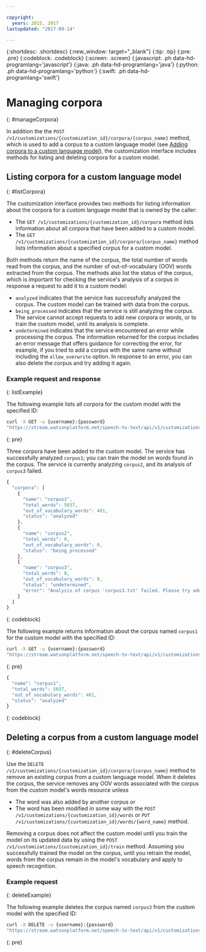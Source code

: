 ```yaml
---

copyright:
  years: 2015, 2017
lastupdated: "2017-09-14"

---
```


{:shortdesc: .shortdesc}
{:new_window: target="_blank"}
{:tip: .tip}
{:pre: .pre}
{:codeblock: .codeblock}
{:screen: .screen}
{:javascript: .ph data-hd-programlang='javascript'}
{:java: .ph data-hd-programlang='java'}
{:python: .ph data-hd-programlang='python'}
{:swift: .ph data-hd-programlang='swift'}

# Managing corpora
{: #manageCorpora}

In addition the the `POST /v1/customizations/{customization_id}/corpora/{corpus_name}` method, which is used to add a corpus to a custom language model (see [Adding corpora to a custom language model](/docs/services/speech-to-text/custom.html#addCorpora)), the customization interface includes methods for listing and deleting corpora for a custom model.

## Listing corpora for a custom language model
{: #listCorpora}

The customization interface provides two methods for listing information about the corpora for a custom language model that is owned by the caller:

-   The `GET /v1/customizations/{customization_id}/corpora` method lists information about all corpora that have been added to a custom model.
-   The `GET /v1/customizations/{customization_id}/corpora/{corpus_name}` method lists information about a specified corpus for a custom model.

Both methods return the name of the corpus, the total number of words read from the corpus, and the number of out-of-vocabulary (OOV) words extracted from the corpus. The methods also list the status of the corpus, which is important for checking the service's analysis of a corpus in response a request to add it to a custom model:

-   `analyzed` indicates that the service has successfully analyzed the corpus. The custom model can be trained with data from the corpus.
-   `being_processed` indicates that the service is still analyzing the corpus. The service cannot accept requests to add new corpora or words, or to train the custom model, until its analysis is complete.
-   `undetermined` indicates that the service encountered an error while processing the corpus. The information returned for the corpus includes an error message that offers guidance for correcting the error, for example, if you tried to add a corpus with the same name without including the `allow_overwrite` option. In response to an error, you can also delete the corpus and try adding it again.

### Example request and response
{: listExample}

The following example lists all corpora for the custom model with the specified ID:

```bash
curl -X GET -u {username}:{password}
"https://stream.watsonplatform.net/speech-to-text/api/v1/customizations/{customization_id}/corpora"
```
{: pre}

Three corpora have been added to the custom model. The service has successfully analyzed `corpus1`; you can train the model on words found in the corpus. The service is currently analyzing `corpus2`, and its analysis of `corpus3` failed.

```javascript
{
  "corpora": [
    {
      "name": "corpus1",
      "total_words": 5037,
      "out_of_vocabulary_words": 401,
      "status": "analyzed"
    },
    {
      "name": "corpus2",
      "total_words": 0,
      "out_of_vocabulary_words": 0,
      "status": "being_processed"
    },
    {
      "name": "corpus3",
      "total_words": 0,
      "out_of_vocabulary_words": 0,
      "status": "undetermined",
      "error": "Analysis of corpus 'corpus3.txt' failed. Please try adding the corpus again by setting the 'allow_overwrite' flag to 'true'."
    }
  ]
}
```
{: codeblock}

The following example returns information about the corpus named `corpus1` for the custom model with the specified ID:

```bash
curl -X GET -u {username}:{password}
"https://stream.watsonplatform.net/speech-to-text/api/v1/customizations/{customization_id}/corpora/corpus1"
```
{: pre}

```javascript
{
  "name": "corpus1",
  "total_words": 5037,
  "out_of_vocabulary_words": 401,
  "status": "analyzed"
}
```
{: codeblock}

## Deleting a corpus from a custom language model
{: #deleteCorpus}

Use the `DELETE /v1/customizations/{customization_id}/corpora/{corpus_name}` method to remove an existing corpus from a custom language model. When it deletes the corpus, the service removes any OOV words associated with the corpus from the custom model's words resource unless

-   The word was also added by another corpus or
-   The word has been modified in some way with the `POST /v1/customizations/{customization_id}/words` or `PUT /v1/customizations/{customization_id}/words/{word_name}` method.

Removing a corpus does not affect the custom model until you train the model on its updated data by using the `POST /v1/customizations/{customization_id}/train` method. Assuming you successfully trained the model on the corpus, until you retrain the model, words from the corpus remain in the model's vocabulary and apply to speech recognition.

### Example request
{: deleteExample}

The following example deletes the corpus named `corpus3` from the custom model with the specified ID:

```bash
curl -X DELETE -u {username}:{password}
"https://stream.watsonplatform.net/speech-to-text/api/v1/customizations/{customization_id}/corpora/corpus3"
```
{: pre}
